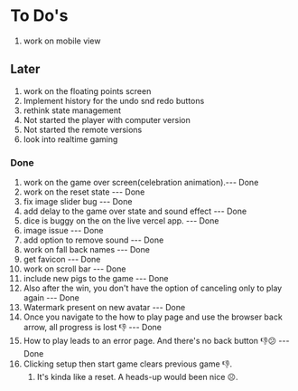 # To Do's
1.  work on mobile view


## Later
1.  work on the floating points screen 
2.  Implement history for the undo snd redo buttons
3.  rethink state management
4.  Not started the player with computer version
5.  Not started the remote versions
6.  look into realtime gaming




### Done
1. work on the game over screen(celebration animation).--- Done
2. work on the reset state --- Done
3. fix image slider bug --- Done
4.  add delay to the game over state and sound effect --- Done
5.  dice is buggy on the on the live vercel app. --- Done
7.  image issue --- Done
8.  add option to remove sound --- Done
9.  work on fall back names --- Done
10. get favicon --- Done
11. work on scroll bar --- Done
12. include new pigs to the game --- Done
13. Also after the win, you don't have the option of canceling only to  play again --- Done
14. Watermark present on new avatar --- Done
15. Once you navigate to the how to play page and use the browser back arrow, all progress is lost 👎 --- Done
16. How to play leads to an error page. And there's no back button 👎😕 --- Done
17. Clicking setup then start game clears previous game 👎. 
    1.  It's kinda like a reset. A heads-up would been nice ☹️. 